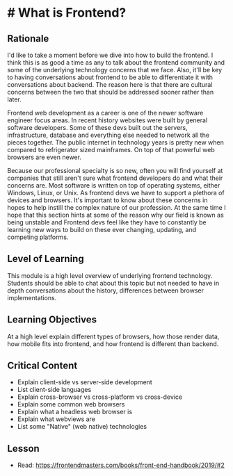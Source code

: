 # # What is Frontend?

## Rationale

I'd like to take a moment before we dive into how to build the frontend. I think this is as good a time as any to talk about the frontend community and some of the underlying technology concerns that we face. Also, it'll be key to having conversations about frontend to be able to differentiate it with conversations about backend. The reason here is that there are cultural concerns between the two that should be addressed sooner rather than later.

Frontend web development as a career is one of the newer software engineer focus areas. In recent history websites were built by general software developers. Some of these devs built out the servers, infrastructure, database and everything else needed to network all the pieces together. The public internet in technology years is pretty new when compared to refrigerator sized mainframes. On top of that powerful web browsers are even newer.

Because our professional specialty is so new, often you will find yourself at companies that still aren't sure what frontend developers do and what their concerns are. Most software is written on top of operating systems, either Windows, Linux, or Unix. As frontend devs we have to support a plethora of devices and browsers. It's important to know about these concerns in hopes to help instill the complex nature of our profession. At the same time I hope that this section hints at some of the reason why our field is known as being unstable and Frontend devs feel like they have to constantly be learning new ways to build on these ever changing, updating, and competing platforms.

## Level of Learning

This module is a high level overview of underlying frontend technology. Students should be able to chat about this topic but not needed to have in depth conversations about the history, differences between browser implementations.

## Learning Objectives

At a high level explain different types of browsers, how those render data, how mobile fits into frontend, and how frontend is different than backend.

## Critical Content

- Explain client-side vs server-side development
- List client-side languages
- Explain cross-browser vs cross-platform vs cross-device
- Explain some common web browsers
- Explain what a headless web browser is
- Explain what webviews are
- List some "Native" (web native) technologies

## Lesson

- Read: https://frontendmasters.com/books/front-end-handbook/2019/#2
